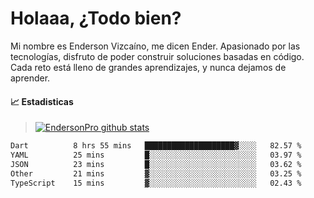 
# Holaaa, ¿Todo bien?

Mi nombre es Enderson Vizcaíno, me dicen Ender. Apasionado por las tecnologías, disfruto de poder construir soluciones basadas en código. Cada reto está lleno de grandes aprendizajes, y nunca dejamos de aprender. 

#### :chart_with_upwards_trend: Estadisticas
> [![EndersonPro github stats](https://github-readme-stats.vercel.app/api?username=endersonpro&theme=vue-dark&show_icons=true)](https://github.com/anuraghazra/github-readme-stats) 


<!--START_SECTION:waka-->

```txt
Dart          8 hrs 55 mins   ████████████████████▓░░░░   82.57 %
YAML          25 mins         █░░░░░░░░░░░░░░░░░░░░░░░░   03.97 %
JSON          23 mins         █░░░░░░░░░░░░░░░░░░░░░░░░   03.62 %
Other         21 mins         ▓░░░░░░░░░░░░░░░░░░░░░░░░   03.25 %
TypeScript    15 mins         ▓░░░░░░░░░░░░░░░░░░░░░░░░   02.43 %
```

<!--END_SECTION:waka-->

[website]: https://endersonpro.github.io/portfolio/
[twitter]: https://twitter.com/endersonj_
[youtube]: https://youtube.com/ByEnderson
[instagram]: https://instagram.com/endersonvizc
[linkedin]: https://www.linkedin.com/in/enderson-vizcaino-2aa927175/
